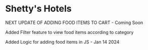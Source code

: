 <h1>Shetty's Hotels</h1>

NEXT UPDATE OF ADDING FOOD ITEMS TO CART - Coming Soon 

<p>Added Filter feature to view food items according to category</p>
<p>Added Logic for adding food items in JS - Jan 14 2024</p>
